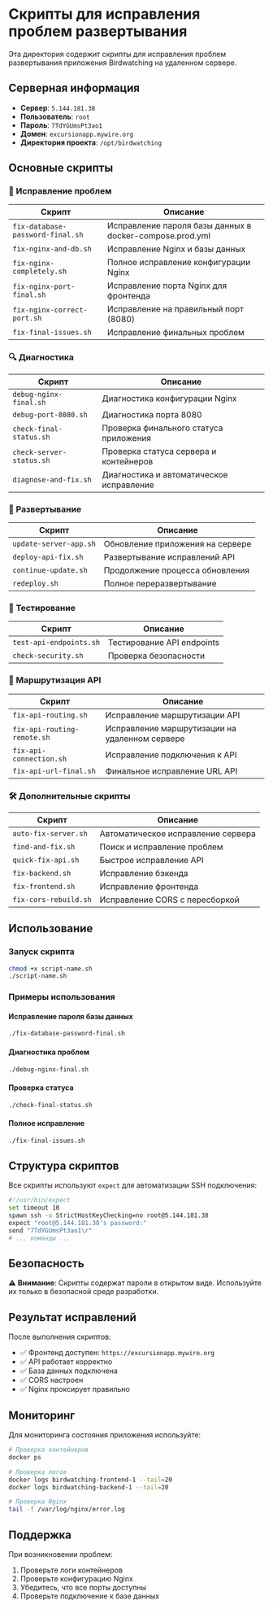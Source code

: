 # Скрипты для исправления проблем развертывания

Эта директория содержит скрипты для исправления проблем развертывания приложения Birdwatching на удаленном сервере.

## Серверная информация

- **Сервер**: `5.144.181.38`
- **Пользователь**: `root`
- **Пароль**: `7TdYGUmsPt3ao1`
- **Домен**: `excursionapp.mywire.org`
- **Директория проекта**: `/opt/birdwatching`

## Основные скрипты

### 🔧 Исправление проблем

| Скрипт | Описание |
|--------|----------|
| `fix-database-password-final.sh` | Исправление пароля базы данных в docker-compose.prod.yml |
| `fix-nginx-and-db.sh` | Исправление Nginx и базы данных |
| `fix-nginx-completely.sh` | Полное исправление конфигурации Nginx |
| `fix-nginx-port-final.sh` | Исправление порта Nginx для фронтенда |
| `fix-nginx-correct-port.sh` | Исправление на правильный порт (8080) |
| `fix-final-issues.sh` | Исправление финальных проблем |

### 🔍 Диагностика

| Скрипт | Описание |
|--------|----------|
| `debug-nginx-final.sh` | Диагностика конфигурации Nginx |
| `debug-port-8080.sh` | Диагностика порта 8080 |
| `check-final-status.sh` | Проверка финального статуса приложения |
| `check-server-status.sh` | Проверка статуса сервера и контейнеров |
| `diagnose-and-fix.sh` | Диагностика и автоматическое исправление |

### 🚀 Развертывание

| Скрипт | Описание |
|--------|----------|
| `update-server-app.sh` | Обновление приложения на сервере |
| `deploy-api-fix.sh` | Развертывание исправлений API |
| `continue-update.sh` | Продолжение процесса обновления |
| `redeploy.sh` | Полное переразвертывание |

### 🧪 Тестирование

| Скрипт | Описание |
|--------|----------|
| `test-api-endpoints.sh` | Тестирование API endpoints |
| `check-security.sh` | Проверка безопасности |

### 🔄 Маршрутизация API

| Скрипт | Описание |
|--------|----------|
| `fix-api-routing.sh` | Исправление маршрутизации API |
| `fix-api-routing-remote.sh` | Исправление маршрутизации на удаленном сервере |
| `fix-api-connection.sh` | Исправление подключения к API |
| `fix-api-url-final.sh` | Финальное исправление URL API |

### 🛠️ Дополнительные скрипты

| Скрипт | Описание |
|--------|----------|
| `auto-fix-server.sh` | Автоматическое исправление сервера |
| `find-and-fix.sh` | Поиск и исправление проблем |
| `quick-fix-api.sh` | Быстрое исправление API |
| `fix-backend.sh` | Исправление бэкенда |
| `fix-frontend.sh` | Исправление фронтенда |
| `fix-cors-rebuild.sh` | Исправление CORS с пересборкой |

## Использование

### Запуск скрипта
```bash
chmod +x script-name.sh
./script-name.sh
```

### Примеры использования

#### Исправление пароля базы данных
```bash
./fix-database-password-final.sh
```

#### Диагностика проблем
```bash
./debug-nginx-final.sh
```

#### Проверка статуса
```bash
./check-final-status.sh
```

#### Полное исправление
```bash
./fix-final-issues.sh
```

## Структура скриптов

Все скрипты используют `expect` для автоматизации SSH подключения:

```bash
#!/usr/bin/expect
set timeout 10
spawn ssh -o StrictHostKeyChecking=no root@5.144.181.38
expect "root@5.144.181.38's password:"
send "7TdYGUmsPt3ao1\r"
# ... команды ...
```

## Безопасность

⚠️ **Внимание**: Скрипты содержат пароли в открытом виде. Используйте их только в безопасной среде разработки.

## Результат исправлений

После выполнения скриптов:
- ✅ Фронтенд доступен: `https://excursionapp.mywire.org`
- ✅ API работает корректно
- ✅ База данных подключена
- ✅ CORS настроен
- ✅ Nginx проксирует правильно

## Мониторинг

Для мониторинга состояния приложения используйте:
```bash
# Проверка контейнеров
docker ps

# Проверка логов
docker logs birdwatching-frontend-1 --tail=20
docker logs birdwatching-backend-1 --tail=20

# Проверка Nginx
tail -f /var/log/nginx/error.log
```

## Поддержка

При возникновении проблем:
1. Проверьте логи контейнеров
2. Проверьте конфигурацию Nginx
3. Убедитесь, что все порты доступны
4. Проверьте подключение к базе данных

